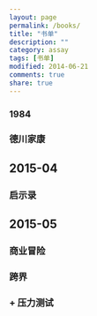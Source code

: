 ```yaml
---
layout: page
permalink: /books/
title: "书单"
description: ""
category: assay
tags: [书单]
modified: 2014-06-21
comments: true
share: true
---
```


### 1984

### 德川家康


## 2015-04

### 启示录

## 2015-05

### 商业冒险
### 跨界
### + 压力测试
